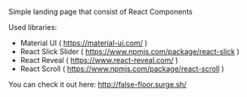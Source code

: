 Simple landing page that consist of React Components

Used libraries:
- Material UI ( https://material-ui.com/ )
- React Slick Slider ( https://www.npmjs.com/package/react-slick )
- React Reveal ( https://www.react-reveal.com/ )
- React Scroll ( https://www.npmjs.com/package/react-scroll )


You can check it out here: http://false-floor.surge.sh/
